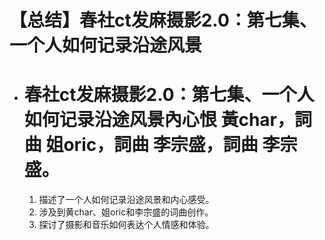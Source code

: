 # 【总结】春社ct发麻摄影2.0：第七集、一个人如何记录沿途风景

-   # 春社ct发麻摄影2.0：第七集、一个人如何记录沿途风景內心恨 黃char，詞曲 姐oric，詞曲 李宗盛，詞曲 李宗盛。
    1.  描述了一个人如何记录沿途风景和内心感受。
    2.  涉及到黄char、姐oric和李宗盛的词曲创作。
    3.  探讨了摄影和音乐如何表达个人情感和体验。